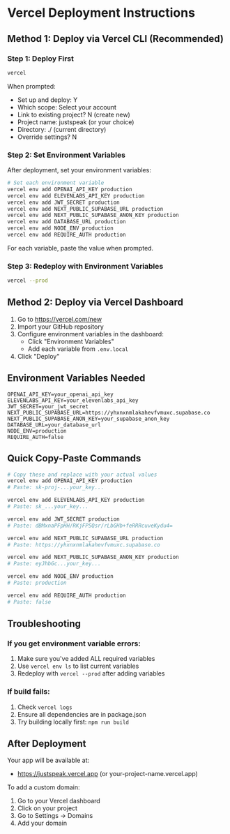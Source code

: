 # Vercel Deployment Instructions

## Method 1: Deploy via Vercel CLI (Recommended)

### Step 1: Deploy First
```bash
vercel
```

When prompted:
- Set up and deploy: Y
- Which scope: Select your account
- Link to existing project? N (create new)
- Project name: justspeak (or your choice)
- Directory: ./ (current directory)
- Override settings? N

### Step 2: Set Environment Variables
After deployment, set your environment variables:

```bash
# Set each environment variable
vercel env add OPENAI_API_KEY production
vercel env add ELEVENLABS_API_KEY production
vercel env add JWT_SECRET production
vercel env add NEXT_PUBLIC_SUPABASE_URL production
vercel env add NEXT_PUBLIC_SUPABASE_ANON_KEY production
vercel env add DATABASE_URL production
vercel env add NODE_ENV production
vercel env add REQUIRE_AUTH production
```

For each variable, paste the value when prompted.

### Step 3: Redeploy with Environment Variables
```bash
vercel --prod
```

## Method 2: Deploy via Vercel Dashboard

1. Go to https://vercel.com/new
2. Import your GitHub repository
3. Configure environment variables in the dashboard:
   - Click "Environment Variables"
   - Add each variable from `.env.local`
4. Click "Deploy"

## Environment Variables Needed

```
OPENAI_API_KEY=your_openai_api_key
ELEVENLABS_API_KEY=your_elevenlabs_api_key
JWT_SECRET=your_jwt_secret
NEXT_PUBLIC_SUPABASE_URL=https://yhxnxnmlakahevfvmuxc.supabase.co
NEXT_PUBLIC_SUPABASE_ANON_KEY=your_supabase_anon_key
DATABASE_URL=your_database_url
NODE_ENV=production
REQUIRE_AUTH=false
```

## Quick Copy-Paste Commands

```bash
# Copy these and replace with your actual values
vercel env add OPENAI_API_KEY production
# Paste: sk-proj-...your_key...

vercel env add ELEVENLABS_API_KEY production
# Paste: sk_...your_key...

vercel env add JWT_SECRET production
# Paste: dBMxnaPFpHH/RKjFPSQsr/rLbGHb+feRRRcuveKydu4=

vercel env add NEXT_PUBLIC_SUPABASE_URL production
# Paste: https://yhxnxnmlakahevfvmuxc.supabase.co

vercel env add NEXT_PUBLIC_SUPABASE_ANON_KEY production
# Paste: eyJhbGc...your_key...

vercel env add NODE_ENV production
# Paste: production

vercel env add REQUIRE_AUTH production
# Paste: false
```

## Troubleshooting

### If you get environment variable errors:
1. Make sure you've added ALL required variables
2. Use `vercel env ls` to list current variables
3. Redeploy with `vercel --prod` after adding variables

### If build fails:
1. Check `vercel logs`
2. Ensure all dependencies are in package.json
3. Try building locally first: `npm run build`

## After Deployment

Your app will be available at:
- https://justspeak.vercel.app (or your-project-name.vercel.app)

To add a custom domain:
1. Go to your Vercel dashboard
2. Click on your project
3. Go to Settings → Domains
4. Add your domain